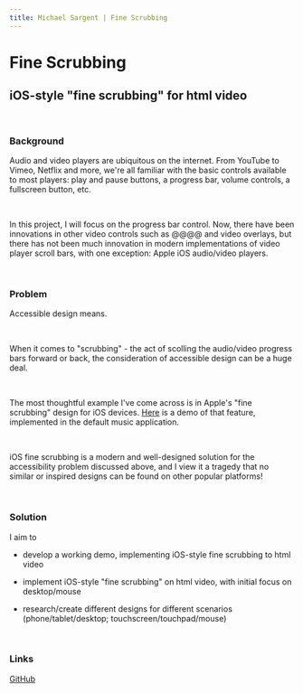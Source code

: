 ```yaml
---
title: Michael Sargent | Fine Scrubbing
---
```


# Fine Scrubbing

## iOS-style "fine scrubbing" for html video

<br>

### Background

Audio and video players are ubiquitous on the internet. From YouTube to Vimeo, Netflix and
more, we're all familiar with the basic controls available to most players: play and pause
buttons, a progress bar, volume controls, a fullscreen button, etc.

<br>

In this project, I will focus on the progress bar control. Now, there have been innovations
in other video controls such as @@@@ and video overlays, but there has not been much
innovation in modern implementations of video player scroll bars, with one exception:
Apple iOS audio/video players.

<br>

### Problem

Accessible design means.

<br>

When it comes to "scrubbing" - the act of scolling the audio/video progress bars forward or back,
the consideration of accessible design can be a huge deal.

<br>

The most thoughtful example I've come across is in Apple's "fine scrubbing" design for iOS devices.
[Here](https://www.youtube.com/watch?v=slEYBlw6pCs) is a demo of that feature, implemented in the
default music application.

<br>

iOS fine scrubbing is a modern and well-designed solution for the accessibility problem discussed
above, and I view it a tragedy that no similar or inspired designs can be found on other popular
platforms!

<br> 

### Solution

I aim to

- develop a working demo, implementing iOS-style fine scrubbing to html video  

- implement iOS-style "fine scrubbing" on html video, with initial focus on desktop/mouse

- research/create different designs for different scenarios (phone/tablet/desktop; touchscreen/touchpad/mouse)

<br> 

### Links

[GitHub][github]

[github]: <https://github.com/mksarge/fine-scrubbing>
